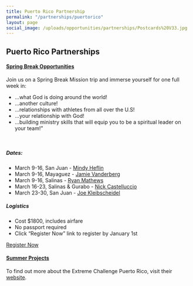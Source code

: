 ```yaml
---
title: Puerto Rico Partnership
permalink: "/partnerships/puertorico"
layout: page
social_image: /uploads/opportunities/partnerships/Postcards%20V33.jpg
---
```


<h2 class="title text-center mb30">Puerto Rico <span class="light first-color">Partnerships</span></h2>

<div class="row">
<div class="col-sm-12">
<div class="panel-group" id="accordion" role="tablist" aria-multiselectable="true">
<div class="panel panel-default">
<div class="panel-heading" role="tab" id="c1phs1">
<h4 class="panel-title"><a data-toggle="collapse" data-parent="#accordion" href="#c1pbs1" aria-expanded="false" aria-controls="c1pbs1" class="collapsed">Spring Break Opportunities <span class="panel-icon"></span> </a></h4>
</div>
<div id="c1pbs1" class="panel-collapse in" role="tabpanel" aria-labelledby="c1phs1">
<div class="panel-body">
<div class="row">
<div class="col-sm-6">
<p style="text-align: left;">Join us on a Spring Break Mission trip and immerse yourself for one full week in:</p>
<ul class="list-style list-disc" style="text-align: left;">
<li>...what God is doing around the world!</li>
<li>...another culture!</li>
<li>...relationships with athletes from all over the U.S!</li>
<li>...your relationship with God!</li>
<li>...building ministry skills that will equip you to be a spiritual leader on your team!”</li>
</ul>
<p>&nbsp;</p>
<h5>Dates:</h5>
<ul>
<li>March 9-16, San Juan - <a href="mailto:mindy.heflin@athletesinaction.org">Mindy Heflin</a></li>
<li>March 9-16, Mayaguez - <a href="mailto:jamie.vandenberg@athletesinaction.org">Jamie Vanderberg</a></li>
<li>March 9-16, Salinas - <a href="mailto:ryan.mathews@athletesinaction.org">Ryan Mathews</a></li>
<li>March 16-23, Salinas & Gurabo - <a href="mailto:nick.castelluccio@athletesinaction.org">Nick Castelluccio</a></li>
<li>March 23-30, San Juan - <a href="mailto:joseph.kleibscheidel@athletesinaction.org">Joe Kleibscheidel</a></li>
</ul>
</div>
<div class="col-sm-6">
<h5>Logistics</h5>
<ul>
<li>Cost $1800, includes airfare</li>
<li>No passport required</li>
<li>Click “Register Now” link to register by January 1st</li>
</ul>
<a class="btn btn-custom mt20" href="https://my.athletesinaction.org/public/forms/spring-break.aspx">Register Now</a>
</div>
</div>
</div>
</div>
</div>
</div>
<div class="col-sm-12">
<div class="panel-group" id="accordion" role="tablist" aria-multiselectable="true">
<div class="panel panel-default">
<div class="panel-heading" role="tab" id="c1phs2">
<h4 class="panel-title"><a data-toggle="collapse" data-parent="#accordion" href="#c1pbs1" aria-expanded="false" aria-controls="c1pbs2" class="collapsed">Summer Projects <span class="panel-icon"></span> </a></h4>
</div>
<div id="c1pbs2" class="panel-collapse in" role="tabpanel" aria-labelledby="c1phs2">
<div class="panel-body">
<p>To find out more about the Extreme Challenge Puerto Rico, visit their <a href="http://www.puertoricoproject.com/">website</a>.</p>
</div>
</div>
</div>
</div>
</div>
</div>
